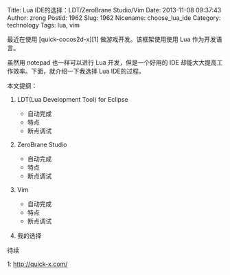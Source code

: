 Title: Lua IDE的选择：LDT/ZeroBrane Studio/Vim
Date: 2013-11-08 09:37:43
Author: zrong
Postid: 1962
Slug: 1962
Nicename: choose_lua_ide
Category: technology
Tags: lua, vim

最近在使用 [quick-cocos2d-x][1] 做游戏开发。该框架使用使用 Lua
作为开发语言。

虽然用 notepad 也一样可以进行 Lua 开发，但是一个好用的 IDE
却能大大提高工作效率。下面，就介绍一下我选择 Lua IDE的过程。

本文提纲：

1.  LDT(Lua Development Tool) for Eclipse
    -   自动完成
    -   特点
    -   断点调试

2.  ZeroBrane Studio
    -   自动完成
    -   特点
    -   断点调试

3.  Vim
    -   自动完成
    -   特点
    -   断点调试

4.  我的选择

待续  

1: http://quick-x.com/

